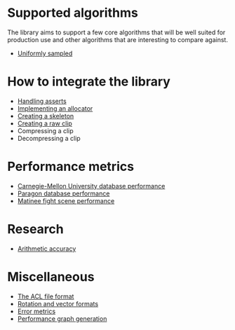 # Supported algorithms

The library aims to support a few core algorithms that will be well suited for production use and other algorithms that are interesting to compare against.

*  [Uniformly sampled](algorithm_uniformly_sampled.md)

# How to integrate the library

*  [Handling asserts](handling_asserts.md)
*  [Implementing an allocator](implementing_an_allocator.md)
*  [Creating a skeleton](creating_a_skeleton.md)
*  [Creating a raw clip](creating_a_raw_clip.md)
*  Compressing a clip
*  Decompressing a clip

# Performance metrics

*  [Carnegie-Mellon University database performance](cmu_performance.md)
*  [Paragon database performance](paragon_performance.md)
*  [Matinee fight scene performance](fight_scene_performance.md)

# Research

*  [Arithmetic accuracy](research_arithmetic_accuracy.md)

# Miscellaneous

*  [The ACL file format](the_acl_file_format.md)
*  [Rotation and vector formats](rotation_and_vector_formats.md)
*  [Error metrics](error_metrics.md)
*  [Performance graph generation](graph_generation.md)
